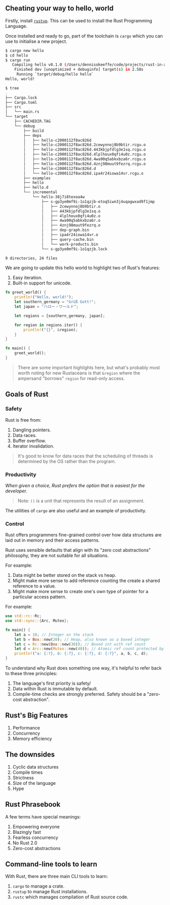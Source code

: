 ## Cheating your way to hello, world

Firstly, install [`rustup`](https://rustup.rs/). This can be used to install the Rust Programming Language.

Once installed and ready to go, part of the toolchain is `cargo` which you can use to initialise a new project.

```sh
$ cargo new hello
$ cd hello
$ cargo run
   Compiling hello v0.1.0 (/Users/dennisokeeffe/code/projects/rust-in-action/ch-1/hello)
    Finished dev [unoptimized + debuginfo] target(s) in 2.58s
     Running `target/debug/hello hello`
Hello, world!

$ tree
.
├── Cargo.lock
├── Cargo.toml
├── src
│   └── main.rs
└── target
    ├── CACHEDIR.TAG
    └── debug
        ├── build
        ├── deps
        │   ├── hello-c2000112f8ac826d
        │   ├── hello-c2000112f8ac826d.2cewynnoj8b9btir.rcgu.o
        │   ├── hello-c2000112f8ac826d.443kbjpfdlg3e1sq.rcgu.o
        │   ├── hello-c2000112f8ac826d.4lplhoux0qfi4u0z.rcgu.o
        │   ├── hello-c2000112f8ac826d.4wa90q5abkxbza6r.rcgu.o
        │   ├── hello-c2000112f8ac826d.4znj98muut9fezrq.rcgu.o
        │   ├── hello-c2000112f8ac826d.d
        │   └── hello-c2000112f8ac826d.ipa4r24iowa14vr.rcgu.o
        ├── examples
        ├── hello
        ├── hello.d
        └── incremental
            └── hello-38j7i8texoa4w
                ├── s-gp3ye0mf9i-1o1qzjb-etoq5iwn3j4uqagwxad9f1jmp
                │   ├── 2cewynnoj8b9btir.o
                │   ├── 443kbjpfdlg3e1sq.o
                │   ├── 4lplhoux0qfi4u0z.o
                │   ├── 4wa90q5abkxbza6r.o
                │   ├── 4znj98muut9fezrq.o
                │   ├── dep-graph.bin
                │   ├── ipa4r24iowa14vr.o
                │   ├── query-cache.bin
                │   └── work-products.bin
                └── s-gp3ye0mf9i-1o1qzjb.lock

9 directories, 24 files
```


We are going to update this hello world to highlight two of Rust's features:

1. Easy iteration.
2. Built-in support for unicode.

```rust
fn greet_world() {
    println!("Hello, world!");
    let southern_germany = "Grüß Gott!";
    let japan = "ハロー・ワールド";

    let regions = [southern_germany, japan];

    for region in regions.iter() {
        println!("{}", &region);
    }
}

fn main() {
    greet_world();
}
```

> There are some important highlights here, but what's probably most worth noting for new Rustaceans is that `&region` where the ampersand "borrows" `region` for read-only access.

## Goals of Rust

### Safety

Rust is free from:

1. Dangling pointers.
2. Data races.
3. Buffer overflow.
4. Iterator invalidation.

> It's good to know for data races that the scheduling of threads is determined by the OS rather than the program.

### Productivity

*When given a choice, Rust prefers the option that is easiest for the developer.*

> Note: `()` is a unit that represents the result of an assignment.

The utilities of `cargo` are also useful and an example of productivity.
### Control

Rust offers programmers fine-grained control over how data structures are laid out in memory and their access patterns.

Rust uses sensible defaults that align with its "zero cost abstractions" philosophy, they are not suitable for all situations.

For example:

1. Data might be better stored on the stack vs heap.
2. Might make more sense to add reference counting the create a shared reference to a value.
3. Might make more sense to create one's own type of pointer for a particular access pattern.

For example:

```rust
use std::rc::Rc;
use std::sync::{Arc, Mutex};

fn main() {
	let a = 10; // Integer on the stack
	let b = Box::new(20); // Heap, also known as a boxed integer
	let c = Rc::new(Box::new(30)); // Boxed int with ref count
	let d = Arc::new(Mutex::new(40)); // Atomic ref count protected by a mutual exclusion lock
	println!("a: {:?}, b: {:?}, c: {:?}, d: {:?}", a, b, c, d);
}
```

To understand why Rust does something one way, it's helpful to refer back to these three principles:

1. The language's first priority is safety/
2. Data within Rust is immutable by default.
3. Compile-time checks are strongly preferred. Safety should be a "zero-cost abstraction".

## Rust's Big Features

1. Performance
2. Concurrency
3. Memory efficiency

## The downsides

1. Cyclic data structures
2. Compile times
3. Strictness
4. Size of the language
5. Hype

## Rust Phrasebook

A few terms have special meanings:

1. Empowering everyone
2. Blazingly fast
3. Fearless concurrency
4. No Rust 2.0
5. Zero-cost abstractions

## Command-line tools to learn

With Rust, there are three main CLI tools to learn:

1. `cargo` to manage a crate.
2. `rustup` to manage Rust installations.
3. `rustc` which manages compilation of Rust source code.


